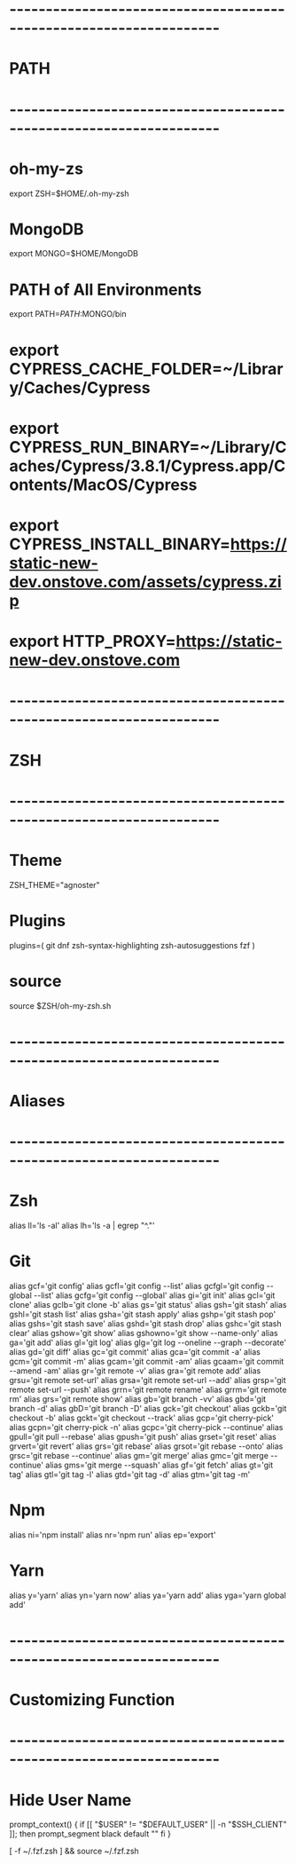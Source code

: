 # -------------------------------------------------------------------
# PATH
# -------------------------------------------------------------------

# oh-my-zs #
export ZSH=$HOME/.oh-my-zsh

# MongoDB #
export MONGO=$HOME/MongoDB

# PATH of All Environments #
export PATH=$PATH:$MONGO/bin


# export CYPRESS_CACHE_FOLDER=~/Library/Caches/Cypress
# export CYPRESS_RUN_BINARY=~/Library/Caches/Cypress/3.8.1/Cypress.app/Contents/MacOS/Cypress


# export CYPRESS_INSTALL_BINARY=https://static-new-dev.onstove.com/assets/cypress.zip
# export HTTP_PROXY=https://static-new-dev.onstove.com



# -------------------------------------------------------------------
# ZSH
# -------------------------------------------------------------------

# Theme #
ZSH_THEME="agnoster"

# Plugins #
plugins=(
	git
	dnf
	zsh-syntax-highlighting
	zsh-autosuggestions
	fzf
)

# source #
source $ZSH/oh-my-zsh.sh



# -------------------------------------------------------------------
# Aliases
# -------------------------------------------------------------------

# Zsh #
alias ll='ls -al'
alias lh='ls -a | egrep "^\."'

# Git #
alias gcf='git config'
alias gcfl='git config --list'
alias gcfgl='git config --global --list'
alias gcfg='git config --global'
alias gi='git init'
alias gcl='git clone'
alias gclb='git clone -b'
alias gs='git status'
alias gsh='git stash'
alias gshl='git stash list'
alias gsha='git stash apply'
alias gshp='git stash pop'
alias gshs='git stash save'
alias gshd='git stash drop'
alias gshc='git stash clear'
alias gshow='git show'
alias gshowno='git show --name-only'
alias ga='git add'
alias gl='git log'
alias glg='git log --oneline --graph --decorate'
alias gd='git diff'
alias gc='git commit'
alias gca='git commit -a'
alias gcm='git commit -m'
alias gcam='git commit -am'
alias gcaam='git commit --amend -am'
alias gr='git remote -v'
alias gra='git remote add'
alias grsu='git remote set-url'
alias grsa='git remote set-url --add'
alias grsp='git remote set-url --push'
alias grrn='git remote rename'
alias grrm='git remote rm'
alias grs='git remote show'
alias gb='git branch -vv'
alias gbd='git branch -d'
alias gbD='git branch -D'
alias gck='git checkout'
alias gckb='git checkout -b'
alias gckt='git checkout --track'
alias gcp='git cherry-pick'
alias gcpn='git cherry-pick -n'
alias gcpc='git cherry-pick --continue'
alias gpull='git pull --rebase'
alias gpush='git push'
alias grset='git reset'
alias grvert='git revert'
alias grs='git rebase'
alias grsot='git rebase --onto'
alias grsc='git rebase --continue'
alias gm='git merge'
alias gmc='git merge --continue'
alias gms='git merge --squash'
alias gf='git fetch'
alias gt='git tag'
alias gtl='git tag -l'
alias gtd='git tag -d'
alias gtm='git tag -m'

# Npm #
alias ni='npm install'
alias nr='npm run'
alias ep='export'

# Yarn #
alias y='yarn'
alias yn='yarn now'
alias ya='yarn add'
alias yga='yarn global add'

# -------------------------------------------------------------------
# Customizing Function
# -------------------------------------------------------------------

# Hide User Name #
prompt_context() {
  if [[ "$USER" != "$DEFAULT_USER" || -n "$SSH_CLIENT" ]]; then
    prompt_segment black default ""
  fi
}

[ -f ~/.fzf.zsh ] && source ~/.fzf.zsh
